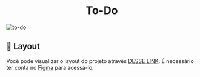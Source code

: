 <h1 align="center"> To-Do</h1>

![to-do](https://user-images.githubusercontent.com/100106600/198404364-29c4799d-7c0c-4a49-9fea-c9aa44034b95.png)

## 🔖 Layout

Você pode visualizar o layout do projeto através [DESSE LINK](https://www.figma.com/file/gpqavL469k0pPUGOmAQEM9/Explorer-Lab-%2301/duplicate). É necessário ter conta no [Figma](https://figma.com) para acessá-lo.


